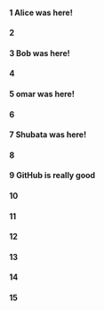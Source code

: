 #### 1 Alice was here!
#### 2
#### 3 Bob was here!
#### 4
#### 5 omar was here!
#### 6
#### 7 Shubata was here!
#### 8
#### 9 GitHub is really good
#### 10
#### 11
#### 12
#### 13
#### 14
#### 15